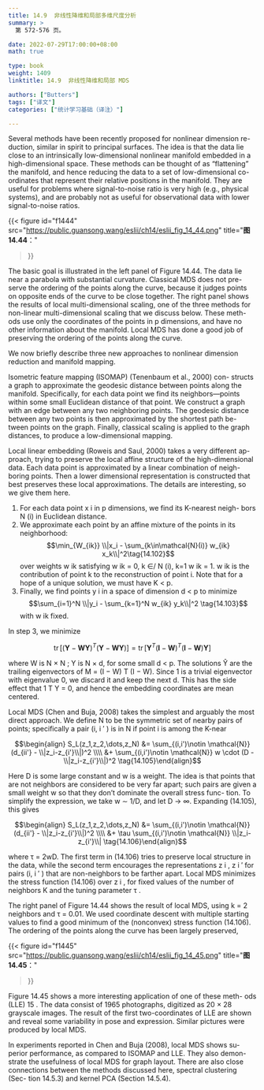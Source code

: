 ```yaml
---
title: 14.9  非线性降维和局部多维尺度分析
summary: >
  第 572-576 页。

date: 2022-07-29T17:00:00+08:00
math: true

type: book
weight: 1409
linktitle: 14.9  非线性降维和局部 MDS

authors: ["Butters"]
tags: ["译文"]
categories: ["统计学习基础（译注）"]

---
```


Several methods have been recently proposed for nonlinear dimension re-
duction, similar in spirit to principal surfaces. The idea is that the data lie
close to an intrinsically low-dimensional nonlinear manifold embedded in a
high-dimensional space. These methods can be thought of as “flattening”
the manifold, and hence reducing the data to a set of low-dimensional co-
ordinates that represent their relative positions in the manifold. They are
useful for problems where signal-to-noise ratio is very high (e.g., physical
systems), and are probably not as useful for observational data with lower
signal-to-noise ratios.

{{< figure
  id="f1444"
  src="https://public.guansong.wang/eslii/ch14/eslii_fig_14_44.png"
  title="**图 14.44**："
>}}

The basic goal is illustrated in the left panel of Figure 14.44. The data
lie near a parabola with substantial curvature. Classical MDS does not pre-
serve the ordering of the points along the curve, because it judges points
on opposite ends of the curve to be close together. The right panel shows
the results of local multi-dimensional scaling, one of the three methods for
non-linear multi-dimensional scaling that we discuss below. These meth-
ods use only the coordinates of the points in p dimensions, and have no
other information about the manifold. Local MDS has done a good job of
preserving the ordering of the points along the curve.

We now briefly describe three new approaches to nonlinear dimension
reduction and manifold mapping.

Isometric feature mapping (ISOMAP) (Tenenbaum et al., 2000) con-
structs a graph to approximate the geodesic distance between points along
the manifold. Specifically, for each data point we find its neighbors—points
within some small Euclidean distance of that point. We construct a graph
with an edge between any two neighboring points. The geodesic distance
between any two points is then approximated by the shortest path be-
tween points on the graph. Finally, classical scaling is applied to the graph
distances, to produce a low-dimensional mapping.

Local linear embedding (Roweis and Saul, 2000) takes a very different ap-
proach, trying to preserve the local affine structure of the high-dimensional
data. Each data point is approximated by a linear combination of neigh-
boring points. Then a lower dimensional representation is constructed that
best preserves these local approximations. The details are interesting, so
we give them here.

1. For each data point x i in p dimensions, we find its K-nearest neigh-
bors N (i) in Euclidean distance.
2. We approximate each point by an affine mixture of the points in its
neighborhood:
$$\min_{W_{ik}} \\|x_i - \sum_{k\in\mathcal{N}(i)} w_{ik} x_k\\|^2\tag{14.102}$$
over weights w ik satisfying w ik = 0, k ∈/ N (i), k=1 w ik = 1. w ik
is the contribution of point k to the reconstruction of point i. Note
that for a hope of a unique solution, we must have K < p.
3. Finally, we find points y i in a space of dimension d < p to minimize
$$\sum_{i=1}^N \\|y_i - \sum_{k=1}^N w_{ik} y_k\\|^2 \tag{14.103}$$
with w ik fixed.

In step 3, we minimize

$$\operatorname{tr}[
  (\mathbf{Y}-\mathbf{W}\mathbf{Y})^T(\mathbf{Y}-\mathbf{W}\mathbf{Y})]
= \operatorname{tr}[
  \mathbf{Y}^T(\mathbf{I}-\mathbf{W})^T(\mathbf{I}-\mathbf{W})\mathbf{Y}
]$$
$$\tag{14.104}$$

where W is N × N ; Y is N × d, for some small d < p. The solutions Ŷ
are the trailing eigenvectors of M = (I − W) T (I − W). Since 1 is a trivial
eigenvector with eigenvalue 0, we discard it and keep the next d. This has
the side effect that 1 T Y = 0, and hence the embedding coordinates are
mean centered.

Local MDS (Chen and Buja, 2008) takes the simplest and arguably the
most direct approach. We define N to be the symmetric set of nearby pairs
of points; specifically a pair (i, i ′ ) is in N if point i is among the K-near

$$\begin{align}
S_L(z_1,z_2,\dots,z_N) &=
  \sum_{(i,i')\notin \mathcal{N}} (d_{ii'} - \\|z_i-z_{i'}\\|)^2 \\\\ &+
  \sum_{(i,i')\notin \mathcal{N}} w \cdot (D - \\|z_i-z_{i'}\\|)^2
\tag{14.105}\end{align}$$

Here D is some large constant and w is a weight. The idea is that points
that are not neighbors are considered to be very far apart; such pairs are
given a small weight w so that they don’t dominate the overall stress func-
tion. To simplify the expression, we take w ∼ 1/D, and let D → ∞.
Expanding (14.105), this gives

$$\begin{align}
S_L(z_1,z_2,\dots,z_N) &=
  \sum_{(i,i')\notin \mathcal{N}} (d_{ii'} - \\|z_i-z_{i'}\\|)^2 \\\\ &+
  \tau \sum_{(i,i')\notin \mathcal{N}} \\|z_i-z_{i'}\\|
\tag{14.106}\end{align}$$

where τ = 2wD. The first term in (14.106) tries to preserve local structure
in the data, while the second term encourages the representations z i , z i ′
for pairs (i, i ′ ) that are non-neighbors to be farther apart. Local MDS
minimizes the stress function (14.106) over z i , for fixed values of the number
of neighbors K and the tuning parameter τ .

The right panel of Figure 14.44 shows the result of local MDS, using k = 2
neighbors and τ = 0.01. We used coordinate descent with multiple starting
values to find a good minimum of the (nonconvex) stress function (14.106).
The ordering of the points along the curve has been largely preserved,

{{< figure
  id="f1445"
  src="https://public.guansong.wang/eslii/ch14/eslii_fig_14_45.png"
  title="**图 14.45**："
>}}

Figure 14.45 shows a more interesting application of one of these meth-
ods (LLE) 15 . The data consist of 1965 photographs, digitized as 20 × 28
grayscale images. The result of the first two-coordinates of LLE are shown
and reveal some variability in pose and expression. Similar pictures were
produced by local MDS.

In experiments reported in Chen and Buja (2008), local MDS shows su-
perior performance, as compared to ISOMAP and LLE. They also demon-
strate the usefulness of local MDS for graph layout. There are also close
connections between the methods discussed here, spectral clustering (Sec-
tion 14.5.3) and kernel PCA (Section 14.5.4).